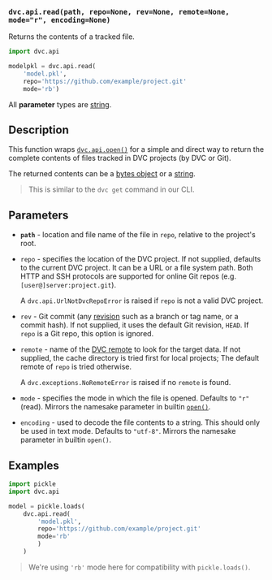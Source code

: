 ### `dvc.api.read(path, repo=None, rev=None, remote=None, mode="r", encoding=None)`

Returns the contents of a tracked file.

```py
import dvc.api

modelpkl = dvc.api.read(
    'model.pkl',
    repo='https://github.com/example/project.git'
    mode='rb')
```

All **parameter** types are
[string](https://docs.python.org/3/library/stdtypes.html#text-sequence-type-str).

## Description

This function wraps [`dvc.api.open()`](/doc/api-reference/open) for a simple and
direct way to return the complete contents of files tracked in <abbr>DVC
projects</abbr> (by DVC or Git).

The returned contents can be a
[bytes object](https://docs.python.org/3/glossary.html#term-bytes-like-object)
or a
[string](https://docs.python.org/3/library/stdtypes.html#text-sequence-type-str).

> This is similar to the `dvc get` command in our CLI.

## Parameters

- **`path`** - location and file name of the file in `repo`, relative to the
  project's root.

- `repo` - specifies the location of the DVC project. If not supplied, defaults
  to the current DVC project. It can be a URL or a file system path. Both HTTP
  and SSH protocols are supported for online Git repos (e.g.
  `[user@]server:project.git`).

  A `dvc.api.UrlNotDvcRepoError` is raised if `repo` is not a valid DVC project.

- `rev` - Git commit (any [revision](https://git-scm.com/docs/revisions) such as
  a branch or tag name, or a commit hash). If not supplied, it uses the default
  Git revision, `HEAD`. If `repo` is a Git repo, this option is ignored.

- `remote` - name of the [DVC remote](/doc/command-reference/remote) to look for
  the target data. If not supplied, the cache directory is tried first for local
  projects; The default remote of `repo` is tried otherwise.

  A `dvc.exceptions.NoRemoteError` is raised if no `remote` is found.

- `mode` - specifies the mode in which the file is opened. Defaults to `"r"`
  (read). Mirrors the namesake parameter in builtin
  [`open()`](https://docs.python.org/3/library/functions.html#open).

- `encoding` - used to decode the file contents to a string. This should only be
  used in text mode. Defaults to `"utf-8"`. Mirrors the namesake parameter in
  builtin `open()`.

## Examples

```py
import pickle
import dvc.api

model = pickle.loads(
    dvc.api.read(
        'model.pkl',
        repo='https://github.com/example/project.git'
        mode='rb'
        )
    )
```

> We're using `'rb'` mode here for compatibility with `pickle.loads()`.
